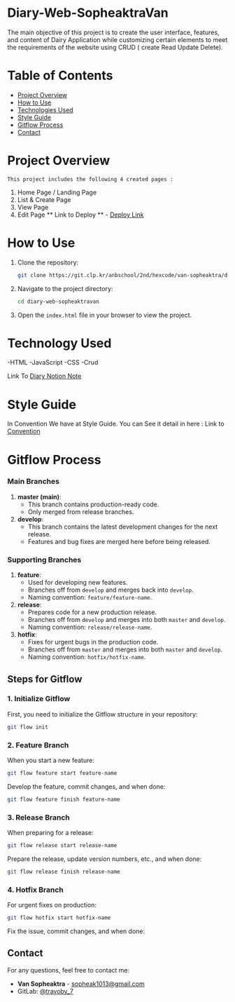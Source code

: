 # Diary-Web-SopheaktraVan
The main objective of this project is to create the user interface, features, and content of Dairy Application  while customizing certain elements to meet the requirements of the website using CRUD ( create Read Update Delete).


# Table of Contents

- [Project Overview](#project-overview)
- [How to Use](#use)
- [Technologies Used](#technologies-used)
- [Style Guide](#style-guide)
- [Gitflow Process](#Gitflow-Process)
- [Contact](#contact)

# Project Overview
    This project includes the following 4 created pages :

1. Home Page / Landing Page
2. List & Create Page
3. View Page
4. Edit Page
** Link to Deploy ** - [Deploy Link](https://sopheaktra-diary-hosting.vercel.app/)

# How to Use

1. Clone the repository:
    ```bash
    git clone https://git.clp.kr/anbschool/2nd/hexcode/van-sopheaktra/diary-web-sopheaktravan.git 
    ```

2. Navigate to the project directory:
    ```bash
    cd diary-web-sopheaktravan
    ```

3. Open the `index.html` file in your browser to view the project.


# Technology Used
-HTML
-JavaScript
-CSS
-Crud

Link To [Diary Notion Note](https://turquoise-soarer-c54.notion.site/Van-Sopheaktra-Note-64227780b1b74ad8a6e0174324096784)

# Style Guide

In Convention We have at Style Guide. You can See it detail in here :
Link to [Convention](https://turquoise-soarer-c54.notion.site/2nd-Project-Diary-Convention-4d0baa94e92844c09a602f564fc38ee8?pvs=4)


# Gitflow  Process

### Main Branches

1. **master (main)**:
    - This branch contains production-ready code.
    - Only merged from release branches.
2. **develop**:
    - This branch contains the latest development changes for the next release.
    - Features and bug fixes are merged here before being released.

### Supporting Branches

1. **feature**:
    - Used for developing new features.
    - Branches off from `develop` and merges back into `develop`.
    - Naming convention: `feature/feature-name`.
2. **release**:
    - Prepares code for a new production release.
    - Branches off from `develop` and merges into both `master` and `develop`.
    - Naming convention: `release/release-name`.
3. **hotfix**:
    - Fixes for urgent bugs in the production code.
    - Branches off from `master` and merges into both `master` and `develop`.
    - Naming convention: `hotfix/hotfix-name`.
## Steps for Gitflow

### 1. Initialize Gitflow

First, you need to initialize the Gitflow structure in your repository:

```bash
git flow init
```

### 2. Feature Branch

When you start a new feature:

```bash
git flow feature start feature-name
```

Develop the feature, commit changes, and when done:

```bash
git flow feature finish feature-name
```

### 3. Release Branch

When preparing for a release:

```bash
git flow release start release-name
```

Prepare the release, update version numbers, etc., and when done:

```bash
git flow release finish release-name
```

### 4. Hotfix Branch

For urgent fixes on production:

```bash
git flow hotfix start hotfix-name
```

Fix the issue, commit changes, and when done:

## Contact
For any questions, feel free to contact me:
- **Van Sopheaktra** - [sopheak1013@gmail.com](mailto:sopheak1013@gmail.com)
- GitLab: [@travoby_7](https://git.clp.kr/travoby_7)
